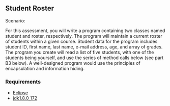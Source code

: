 ## Student Roster

Scenario:

For this assessment, you will write a program containing two classes named student and roster, respectively. The program will maintain a current roster of students within a given course. Student data for the program includes student ID, first name, last name, e-mail address, age, and array of grades. The program you create will read a list of five students, with one of the students being yourself, and use the series of method calls below (see part B3 below). A well-designed program would use the principles of encapsulation and information hiding.

### Requirements

* [Eclipse](https://www.eclipse.org/ide/)
* [jdk1.8.0_172](https://www.oracle.com/technetwork/java/javase/downloads/jdk8-downloads-2133151.html)

